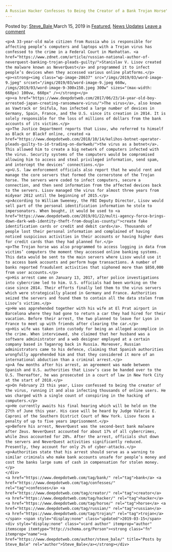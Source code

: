 ```yaml
---
A Russian Hacker Confesses to Being the Creator of a Bank Trojan Horse"
---
```

<article class="post-listing post-28634 post type-post status-publish format-standard has-post-thumbnail hentry  tag-bank tag-confesses tag-creator tag-hacker tag-horse tag-russian tag-trojan">
    <div class="post-inner">
        <span>Posted by: <a href="https://www.deepdotweb.com/author/steve_bale/" title="">Steve_Bale </a></span>
    <span>March 15, 2019</span>
    <span>in <a href="https://www.deepdotweb.com/category/deepdot-news/" rel="category tag">Featured</a>, <a href="https://www.deepdotweb.com/category/news-updates/" rel="category tag">News Updates</a></span>
    <span><a href="https://www.deepdotweb.com/2019/03/15/a-russian-hacker-confesses-to-being-the-creator-of-a-bank-trojan-horse/#respond">Leave a comment</a></span>
    </p>
    <div class="clear"></div>
    
    <p>A 33-year-old male citizen from Russia who is responsible for affecting people’s computers and laptops with a Trojan virus has confessed to the crime in a Federal Court in Manhattan. <a href="https://www.zdnet.com/article/russian-national-author-of-neverquest-banking-trojan-pleads-guilty/">Stanislav V. Lisov created the malware known as NeverQuest</a> and programmed it to infect people’s devices when they accessed various online platforms.</p>
    <p><strong><img class="wp-image-28637" src="/imgs/2019/03/word-image-9.jpeg" srcset="/imgs/2019/03/word-image-9.jpeg 660w, /imgs/2019/03/word-image-9-300x150.jpeg 300w" sizes="(max-width: 660px) 100vw, 660px" /></strong></p>
    <p><a href="https://www.deepdotweb.com/2017/06/23/14-year-old-boy-arrested-japan-creating-ransomware-virus/">The virus</a>, also known as Vawtrack or Snifula, has infected a large number of devices in Germany, Spain, France, and the U.S. since its creation in 2014. It is solely responsible for the loss of millions of dollars from the bank accounts of its victims.</p>
    <p>The Justice Department reports that Lisov, who referred to himself as Black or Blackf online, created <a href="https://www.deepdotweb.com/2018/10/14/kelihos-botnet-operator-pleads-guilty-to-id-trading-on-darkweb/">the virus as a botnet</a>. This allowed him to create a big network of computers infected with the virus. Security systems of the computers would be compromised allowing him to access and steal privileged information, send spam, and intercept the devices’ connections.</p>
    <p>U.S. law enforcement officials also report that he would rent and manage the core servers that formed the cornerstone of the Trojan horse. The servers were coded to infect computers, secure a connection, and then send information from the affected devices back to the servers. Lisov managed the virus for almost three years from midyear 2012 until the beginning of 2015.</p>
    <p>According to William Sweeney, the FBI Deputy Director, Lisov would sell part of the personal identification information he stole to impersonators. When bought, it would be used to <a href="https://www.deepdotweb.com/2019/01/22/multi-agency-force-brings-down-dark-web-identity-theft-from-douglas-county/">create fake identification cards or credit and debit cards</a>. Thousands of people lost their personal information and complained of having noticed suspicious activities in their accounts or having higher dues for credit cards than they had planned for.</p>
    <p>The Trojan horse was also programmed to access logging in data from victims’ computers the moment they accessed online banking systems. This data would be sent to the main servers where Lisov would use it to access bank accounts and perform huge transactions. A number of banks reported fraudulent activities that siphoned more than $850,000 from user accounts.</p>
    <p>His arrest came on January 13, 2017, after police investigations into cybercrime led to him. U.S. officials had been working on the case since 2014. Their efforts finally led them to the virus servers which were strategically placed in Germany and France. Authorities seized the servers and found them to contain all the data stolen from Lisov’s victims.</p>
    <p>He was apprehended together with his wife at El Prat airport in Barcelona where they had gone to return a car they had hired for their vacation. Before their arrest, the two planned to leave for Lyon in France to meet up with friends after clearing the car.</p>
    <p>His wife was taken into custody for being an alleged accomplice in the crime. When interviewed, she claimed that her husband was a software administrator and a web designer employed at a certain company based in Taganrog back in Russia. Moreover, Russian administrators came to his defence, claiming that Spanish authorities wrongfully apprehended him and that they considered it more of an international abduction than a criminal arrest.</p>
    <p>A few months after his arrest, an agreement was made between Spanish and U.S. authorities that Lisov’s case be handed over to the U.S. Thereafter, he was prosecuted in a court of law in New York City at the start of 2018.</p>
    <p>On February 23 this year, Lisov confessed to being the creator of the virus, running it and also infecting thousands of online users. He was charged with a single count of conspiring in the hacking of computers.</p>
    <p>He currently awaits his final hearing which will be held on the 27th of June this year. His case will be heard by Judge Valerie E. Caproni of the Southern District Court of New York. Lisov faces a penalty of up to five years imprisonment.</p>
    <p>Before his arrest, NeverQuest was the second-best bank malware after Zeus. NeverQuest accounted for about 17% of all cybercrimes, while Zeus accounted for 28%. After the arrest, officials shut down the servers and NeverQuest activities significantly reduced. Presently, they account for only 2% of cyber-attacks.</p>
    <p>Authorities state that his arrest should serve as a warning to similar criminals who make bank accounts unsafe for people’s money and cost the banks large sums of cash in compensation for stolen money.</p>
    </div>
    <a href="https://www.deepdotweb.com/tag/bank/" rel="tag">bank</a> <a href="https://www.deepdotweb.com/tag/confesses/" rel="tag">confesses</a> <a href="https://www.deepdotweb.com/tag/creator/" rel="tag">creator</a> <a href="https://www.deepdotweb.com/tag/hacker/" rel="tag">hacker</a> <a href="https://www.deepdotweb.com/tag/horse/" rel="tag">horse</a> <a href="https://www.deepdotweb.com/tag/russian/" rel="tag">russian</a> <a href="https://www.deepdotweb.com/tag/trojan/" rel="tag">trojan</a></span> <span style="display:none" class="updated">2019-03-15</span>
    <div style="display:none" class="vcard author" itemprop="author" itemscope itemtype="http://schema.org/Person"><strong class="fn" itemprop="name"><a href="https://www.deepdotweb.com/author/steve_bale/" title="Posts by Steve_Bale" rel="author">Steve_Bale</a></strong></div>
    
